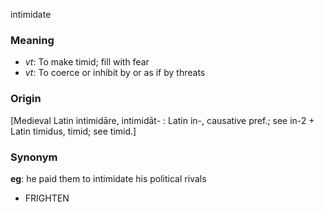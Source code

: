 intimidate
### Meaning
+ _vt_: To make timid; fill with fear
+ _vt_: To coerce or inhibit by or as if by threats

### Origin

[Medieval Latin intimidāre, intimidāt- : Latin in-, causative pref.; see in-2 + Latin timidus, timid; see timid.]

### Synonym

__eg__: he paid them to intimidate his political rivals

+ FRIGHTEN


